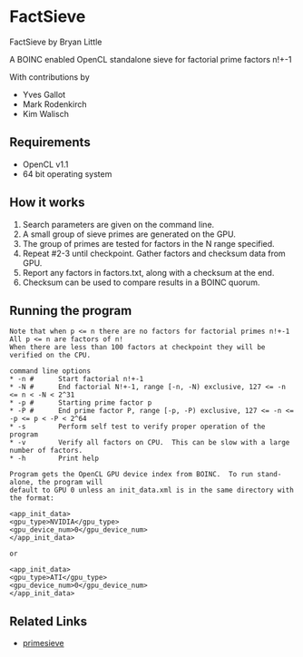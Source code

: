 # FactSieve

FactSieve by Bryan Little

A BOINC enabled OpenCL standalone sieve for factorial prime factors n!+-1

With contributions by
* Yves Gallot
* Mark Rodenkirch
* Kim Walisch

## Requirements

* OpenCL v1.1
* 64 bit operating system

## How it works

1. Search parameters are given on the command line.
2. A small group of sieve primes are generated on the GPU.
3. The group of primes are tested for factors in the N range specified.
4. Repeat #2-3 until checkpoint.  Gather factors and checksum data from GPU.
5. Report any factors in factors.txt, along with a checksum at the end.
6. Checksum can be used to compare results in a BOINC quorum.

## Running the program
```
Note that when p <= n there are no factors for factorial primes n!+-1
All p <= n are factors of n!
When there are less than 100 factors at checkpoint they will be verified on the CPU.

command line options
* -n #		Start factorial n!+-1
* -N #		End factorial N!+-1, range [-n, -N) exclusive, 127 <= -n <= n < -N < 2^31
* -p #		Starting prime factor p
* -P #		End prime factor P, range [-p, -P) exclusive, 127 <= -n <= -p <= p < -P < 2^64
* -s		Perform self test to verify proper operation of the program
* -v		Verify all factors on CPU.  This can be slow with a large number of factors.
* -h		Print help

Program gets the OpenCL GPU device index from BOINC.  To run stand-alone, the program will
default to GPU 0 unless an init_data.xml is in the same directory with the format:

<app_init_data>
<gpu_type>NVIDIA</gpu_type>
<gpu_device_num>0</gpu_device_num>
</app_init_data>

or

<app_init_data>
<gpu_type>ATI</gpu_type>
<gpu_device_num>0</gpu_device_num>
</app_init_data>
```

## Related Links

* [primesieve](https://github.com/kimwalisch/primesieve)
